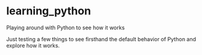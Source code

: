 learning_python
===============

Playing around with Python to see how it works


Just testing a few things to see firsthand the default behavior of Python and explore how it works. 
